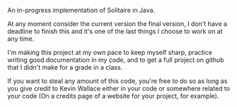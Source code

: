 An in-progress implementation of Solitaire in Java.

At any moment consider the current version the final version, I don't have a deadline to finish this and it's one of the last things I choose to work on at any time.

I'm making this project at my own pace to keep myself sharp, practice writing good documentation in my code, and to get a full project on github that I didn't make for a grade in a class.

If you want to steal any amount of this code, you're free to do so as long as you give credit to Kevin Wallace either in your code or somewhere related to your code (On a credits page of a website for your project, for example).
